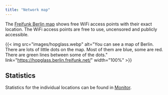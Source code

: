 ```yaml
---
title: "Network map"
---
```


The [Freifunk Berlin map](https://hopglass.berlin.freifunk.net/) shows free WiFi access points with their exact location. The WiFi access points are free to use, uncensored and publicly accessible.

{{< img src="images/hopglass.webp" alt="You can see a map of Berlin. There are lots of little dots on the map. Most of them are blue, some are red. There are green lines between some of the dots." link="https://hopglass.berlin.freifunk.net/" width="100%" >}}

## Statistics

Statistics for the individual locations can be found in [Monitor](https://monitor.berlin.freifunk.net/cgp/).
